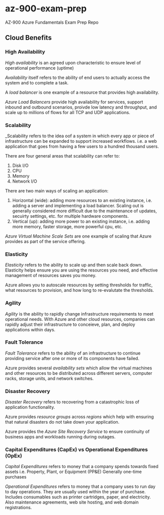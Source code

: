 # az-900-exam-prep
AZ-900 Azure Fundamentals Exam Prep Repo

## Cloud Benefits

### High Availability
_High availability_ is an agreed upon characteristic to ensure level of operational performance (uptime)

_Availability_ itself refers to the ability of end users to actually access the system and to complete a task.

A _load balancer_ is one example of a resource that provides high availability.

_Azure Load Balancers_ provide high availability for services, support inbound and outbound scenarios, proivde low latency and throughput, and scale up to millions of flows for all TCP and UDP applications.

### Scalability
_Scalability refers to the idea oof a system in which every app or piece of infrastructure can be expanded to support increased workflows. i.e. a web application that goes from having a few users to a hundred thousand users.

There are four general areas that scalability can refer to:
1) Disk I/O
2) CPU
3) Memory
4) Network I/O

There are two main ways of scaling an application:
1) Horizontal (wide): adding more resources to an existing instance, i.e. adding a server and implementing a load balancer.  Scaling out is generally considered more difficult due to the maintenance of updates, secuirty settings, etc. for multiple hardware components.
2) Vertical (up): adding more power to an existing instance, i.e. adding more memory, faster storage, more powerful cpu, etc.

_Azure Virtual Machine Scale Sets_ are one example of scaling that Azure provides as part of the service offering.

### Elasticity
_Elasticity_ refers to the ability to scale up and then scale back down.  Elasticity helps ensure you are using the resources you need, and effective management of resources saves you money.

Azure allows you to autoscale resources by setting thresholds for traffic, what resources to provision, and how long to re-evalutate the thresholds.

### Agility
_Agility_ is the ability to rapidly change infrastructure requirements to meet operational needs.  With Azure and other cloud resources, companies can rapidly adjust their infrastructure to conceieve, plan, and deploy applications within days.

### Fault Tolerance
_Fault Tolerance_ refers to the ability of an infrastructure to continue providing service after one or more of its components have failed.

Azure provides several _availability sets_ which allow the virtual machines and other resources to be distributed across different servers, computer racks, storage units, and network switches.

### Disaster Recovery
_Disaster Recovery_ refers to recovering from a catastrophic loss of application functionality.

Azure provides _resource groups_ across _regions_ which help with ensuring that natural disasters do not take down your application.

Azure provides the _Azure Site Recovery Service_ to ensure continuity of business apps and workloads running during outages.

### Capital Expenditures (CapEx) vs Operational Expenditures (OpEx)
_Capital Expenditures_ refers to money that a company spends towards fixed assets
i.e. Property, Plant, or Equipment (PP&E)
Generally one-time purchases

_Operational Expenditures_ refers to money that a company uses to run day to day operations.  They are usually used within the year of purchase.
Includes consumables such as printer cartridges, paper, and electricity.  Also maintenance agreements, web site hosting, and web domain registrations.



